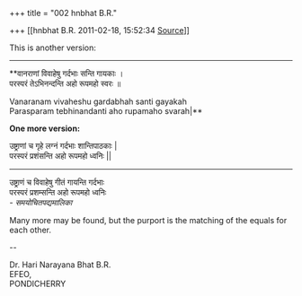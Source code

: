 +++
title = "002 hnbhat B.R."

+++
[[hnbhat B.R.	2011-02-18, 15:52:34 [Source](https://groups.google.com/g/samskrita/c/byV_piAVs8A)]]



This is another version:

  

****

**वानराणां विवाहेषु गर्दभाः सन्ति गायकाः ।  
परस्परं ते‍ऽभिनन्दन्ति अहो रूपमहो स्वरः ॥  
  
Vanaranam vivaheshu gardabhah santi gayakah  
Parasparam tebhinandanti aho rupamaho svarah\|**

**One more version:**

उष्ट्राणां च गृहे लग्नं गर्दभाः शान्तिपाठकाः \|  
परस्परं प्रशंसन्ति अहो रूपमहो ध्वनिः \|\|  
  

****

उष्ट्राणं च विवाहेषु गीतं गायन्ति गर्दभाः  
परस्परं प्रशम्सन्ति अहो रूपमहो ध्वनिः  
*- समयोचितपद्यमालिका*

  

Many more may be found, but the purport is the matching of the equals for each other.

--

Dr. Hari Narayana Bhat B.R.  
EFEO,  
PONDICHERRY  

